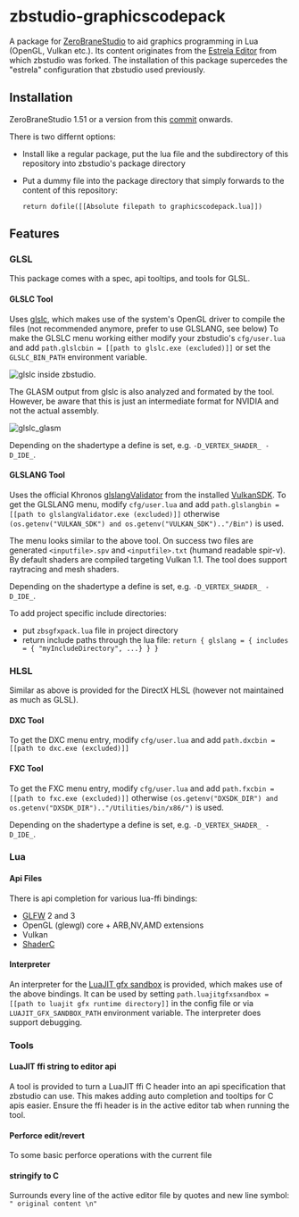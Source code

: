 # zbstudio-graphicscodepack
A package for [ZeroBraneStudio](https://studio.zerobrane.com/) to aid graphics programming in Lua (OpenGL, Vulkan etc.). Its content originates from the [Estrela Editor](http://www.luxinia.de/index.php/Estrela/Estrela) from which zbstudio was forked. The installation of this package supercedes the "estrela" configuration that zbstudio used previously.

## Installation

ZeroBraneStudio 1.51 or a version from this [commit](https://github.com/pkulchenko/ZeroBraneStudio/commit/9c8b3f0167361cc7e065e48a5deb9f6c93fd03a4) onwards.

There is two differnt options:

* Install like a regular package, put the lua file and the subdirectory of this repository into zbstudio's package directory
* Put a dummy file into the package directory that simply forwards to the content of this repository:

  `return dofile([[Absolute filepath to graphicscodepack.lua]])`

## Features

### GLSL
This package comes with a spec, api tooltips, and tools for GLSL.

#### GLSLC Tool
Uses [glslc](https://github.com/pixeljetstream/glslc), which makes use of the system's OpenGL driver to compile the files (not recommended anymore, prefer to use GLSLANG, see below)
To make the GLSLC menu working either modify your zbstudio's `cfg/user.lua` and add `path.glslcbin = [[path to glslc.exe (excluded)]]` or set the `GLSLC_BIN_PATH` environment variable.

![glslc inside zbstudio](http://www.luxinia.de/images/estrela_glslc.png).

The GLASM output from glslc is also analyzed and formated by the tool. However, be aware that this is just an intermediate format for NVIDIA and not the actual assembly.

![glslc_glasm](http://www.luxinia.de/uploads/Estrela/Estrelacg.png)

Depending on the shadertype a define is set, e.g. `-D_VERTEX_SHADER_ -D_IDE_`.

#### GLSLANG Tool
Uses the official Khronos [glslangValidator](https://github.com/KhronosGroup/glslang) from the installed [VulkanSDK](https://vulkan.lunarg.com/sdk/home).
To get the GLSLANG menu, modify `cfg/user.lua` and add `path.glslangbin = [[path to glslangValidator.exe (excluded)]]` otherwise `(os.getenv("VULKAN_SDK") and os.getenv("VULKAN_SDK").."/Bin")` is used.

The menu looks similar to the above tool. On success two files are generated `<inputfile>.spv` and `<inputfile>.txt` (humand readable spir-v).
By default shaders are compiled targeting Vulkan 1.1. The tool does support raytracing and mesh shaders.

Depending on the shadertype a define is set, e.g. `-D_VERTEX_SHADER_ -D_IDE_`.

To add project specific include directories:
* put `zbsgfxpack.lua` file in project directory
* return include paths through the lua file: `return { glslang = { includes = { "myIncludeDirectory", ...} } }`

### HLSL
Similar as above is provided for the DirectX HLSL (however not maintained as much as GLSL). 

#### DXC Tool
To get the DXC menu entry, modify `cfg/user.lua` and add `path.dxcbin = [[path to dxc.exe (excluded)]]`

#### FXC Tool
To get the FXC menu entry, modify `cfg/user.lua` and add `path.fxcbin = [[path to fxc.exe (excluded)]]` otherwise `(os.getenv("DXSDK_DIR") and os.getenv("DXSDK_DIR").."/Utilities/bin/x86/")` is used.

Depending on the shadertype a define is set, e.g. `-D_VERTEX_SHADER_ -D_IDE_`.

### Lua
#### Api Files
There is api completion for various lua-ffi bindings:
* [GLFW](http://www.glfw.org) 2 and 3
* OpenGL (glewgl) core + ARB,NV,AMD extensions
* Vulkan
* [ShaderC](https://github.com/google/shaderc) 

#### Interpreter
An interpreter for the [LuaJIT gfx sandbox](https://github.com/pixeljetstream/luajit_gfx_sandbox) is provided, which makes use of the above bindings. It can be used by setting `path.luajitgfxsandbox = [[path to luajit gfx runtime directory]]` in the config file or via `LUAJIT_GFX_SANDBOX_PATH` environment variable. The interpreter does support debugging.

### Tools
#### LuaJIT ffi string to editor api
A tool is provided to turn a LuaJIT ffi C header into an api specification that zbstudio can use. This makes adding auto completion and tooltips for C apis easier. Ensure the ffi header is in the active editor tab when running the tool.

#### Perforce edit/revert
To some basic perforce operations with the current file

#### stringify to C
Surrounds every line of the active editor file by quotes and new line symbol: ```" original content \n"``` 

